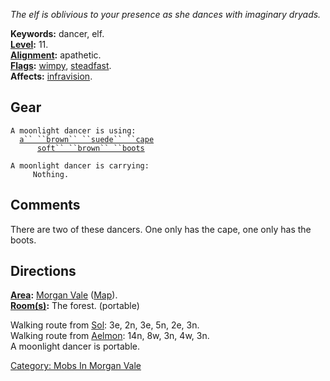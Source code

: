 *The elf is oblivious to your presence as she dances with imaginary
dryads.*

**Keywords:** dancer, elf.  
**[Level](Level "wikilink"):** 11.  
**[Alignment](Alignment "wikilink"):** apathetic.  
**[Flags](:Category:_Mob_Types "wikilink"):**
[wimpy](Wimpy_Mobs "wikilink"), [steadfast](Sentinel_Mobs "wikilink").  
**Affects:** [infravision](Infravision "wikilink").  

## Gear

`A moonlight dancer is using:`  
<worn around neck>`  `[`a`` ``brown`` ``suede`` ``cape`](Brown_Suede_Cape "wikilink")  
<worn on feet>`      `[`soft`` ``brown`` ``boots`](Soft_Brown_Boots "wikilink")

`A moonlight dancer is carrying:`  
`     Nothing.`

## Comments

There are two of these dancers. One only has the cape, one only has the
boots.

## Directions

**[Area](:Category:_Areas "wikilink"):** [Morgan
Vale](:Category:_Morgan_Vale "wikilink")
([Map](Morgan_Vale_Map "wikilink")).  
**[Room(s)](:Category:_Rooms "wikilink"):** The forest. (portable)

Walking route from [Sol](Sol "wikilink"): 3e, 2n, 3e, 5n, 2e, 3n.  
Walking route from [Aelmon](Aelmon "wikilink"): 14n, 8w, 3n, 4w, 3n.  
A moonlight dancer is portable.  

[Category: Mobs In Morgan
Vale](Category:_Mobs_In_Morgan_Vale "wikilink")

